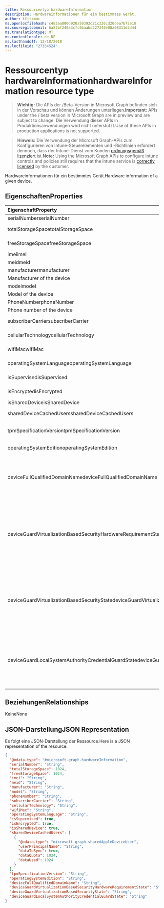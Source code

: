 ```yaml
---
title: Ressourcentyp hardwareInformation
description: Hardwareinformationen für ein bestimmtes Gerät.
author: tfitzmac
ms.openlocfilehash: c483aa800d920a50392d21c326cd20dea7b72e18
ms.sourcegitcommit: 6a82bf240a3cfc0baabd227349e08a08311e3d44
ms.translationtype: MT
ms.contentlocale: de-DE
ms.lasthandoff: 12/18/2018
ms.locfileid: "27334524"
---
```

# <a name="hardwareinformation-resource-type"></a><span data-ttu-id="1aae5-103">Ressourcentyp hardwareInformation</span><span class="sxs-lookup"><span data-stu-id="1aae5-103">hardwareInformation resource type</span></span>

> <span data-ttu-id="1aae5-104">**Wichtig:** Die APIs der /Beta-Version in Microsoft Graph befinden sich in der Vorschau und können Änderungen unterliegen.</span><span class="sxs-lookup"><span data-stu-id="1aae5-104">**Important:** APIs under the / beta version in Microsoft Graph are in preview and are subject to change.</span></span> <span data-ttu-id="1aae5-105">Die Verwendung dieser APIs in Produktionsanwendungen wird nicht unterstützt.</span><span class="sxs-lookup"><span data-stu-id="1aae5-105">Use of these APIs in production applications is not supported.</span></span>

> <span data-ttu-id="1aae5-106">**Hinweis:** Die Verwendung der Microsoft Graph-APIs zum Konfigurieren von Intune-Steuerelementen und -Richtlinien erfordert dennoch, dass der Intune-Dienst vom Kunden [ordnungsgemäß lizenziert](https://go.microsoft.com/fwlink/?linkid=839381) ist.</span><span class="sxs-lookup"><span data-stu-id="1aae5-106">**Note:** Using the Microsoft Graph APIs to configure Intune controls and policies still requires that the Intune service is [correctly licensed](https://go.microsoft.com/fwlink/?linkid=839381) by the customer.</span></span>

<span data-ttu-id="1aae5-107">Hardwareinformationen für ein bestimmtes Gerät.</span><span class="sxs-lookup"><span data-stu-id="1aae5-107">Hardware information of a given device.</span></span>
## <a name="properties"></a><span data-ttu-id="1aae5-108">Eigenschaften</span><span class="sxs-lookup"><span data-stu-id="1aae5-108">Properties</span></span>
|<span data-ttu-id="1aae5-109">Eigenschaft</span><span class="sxs-lookup"><span data-stu-id="1aae5-109">Property</span></span>|<span data-ttu-id="1aae5-110">Typ</span><span class="sxs-lookup"><span data-stu-id="1aae5-110">Type</span></span>|<span data-ttu-id="1aae5-111">Beschreibung</span><span class="sxs-lookup"><span data-stu-id="1aae5-111">Description</span></span>|
|:---|:---|:---|
|<span data-ttu-id="1aae5-112">serialNumber</span><span class="sxs-lookup"><span data-stu-id="1aae5-112">serialNumber</span></span>|<span data-ttu-id="1aae5-113">String</span><span class="sxs-lookup"><span data-stu-id="1aae5-113">String</span></span>|<span data-ttu-id="1aae5-114">Seriennummer.</span><span class="sxs-lookup"><span data-stu-id="1aae5-114">Serial number.</span></span>|
|<span data-ttu-id="1aae5-115">totalStorageSpace</span><span class="sxs-lookup"><span data-stu-id="1aae5-115">totalStorageSpace</span></span>|<span data-ttu-id="1aae5-116">Int64</span><span class="sxs-lookup"><span data-stu-id="1aae5-116">Int64</span></span>|<span data-ttu-id="1aae5-117">Gesamtmenge des Speicherplatzes des Geräts.</span><span class="sxs-lookup"><span data-stu-id="1aae5-117">Total storage space of the device.</span></span>|
|<span data-ttu-id="1aae5-118">freeStorageSpace</span><span class="sxs-lookup"><span data-stu-id="1aae5-118">freeStorageSpace</span></span>|<span data-ttu-id="1aae5-119">Int64</span><span class="sxs-lookup"><span data-stu-id="1aae5-119">Int64</span></span>|<span data-ttu-id="1aae5-120">Freier Speicherplatz des Geräts.</span><span class="sxs-lookup"><span data-stu-id="1aae5-120">Free storage space of the device.</span></span>|
|<span data-ttu-id="1aae5-121">imei</span><span class="sxs-lookup"><span data-stu-id="1aae5-121">imei</span></span>|<span data-ttu-id="1aae5-122">String</span><span class="sxs-lookup"><span data-stu-id="1aae5-122">String</span></span>|<span data-ttu-id="1aae5-123">IMEI</span><span class="sxs-lookup"><span data-stu-id="1aae5-123">IMEI</span></span>|
|<span data-ttu-id="1aae5-124">meid</span><span class="sxs-lookup"><span data-stu-id="1aae5-124">meid</span></span>|<span data-ttu-id="1aae5-125">String</span><span class="sxs-lookup"><span data-stu-id="1aae5-125">String</span></span>|<span data-ttu-id="1aae5-126">MEID</span><span class="sxs-lookup"><span data-stu-id="1aae5-126">MEID</span></span>|
|<span data-ttu-id="1aae5-127">manufacturer</span><span class="sxs-lookup"><span data-stu-id="1aae5-127">manufacturer</span></span>|<span data-ttu-id="1aae5-128">String</span><span class="sxs-lookup"><span data-stu-id="1aae5-128">String</span></span>|<span data-ttu-id="1aae5-129">Hersteller des Geräts.
</span><span class="sxs-lookup"><span data-stu-id="1aae5-129">Manufacturer of the device</span></span>|
|<span data-ttu-id="1aae5-130">model</span><span class="sxs-lookup"><span data-stu-id="1aae5-130">model</span></span>|<span data-ttu-id="1aae5-131">String</span><span class="sxs-lookup"><span data-stu-id="1aae5-131">String</span></span>|<span data-ttu-id="1aae5-132">Modell des Geräts.
</span><span class="sxs-lookup"><span data-stu-id="1aae5-132">Model of the device</span></span>|
|<span data-ttu-id="1aae5-133">PhoneNumber</span><span class="sxs-lookup"><span data-stu-id="1aae5-133">phoneNumber</span></span>|<span data-ttu-id="1aae5-134">String</span><span class="sxs-lookup"><span data-stu-id="1aae5-134">String</span></span>|<span data-ttu-id="1aae5-135">Telefonnummer des Geräts.
</span><span class="sxs-lookup"><span data-stu-id="1aae5-135">Phone number of the device</span></span>|
|<span data-ttu-id="1aae5-136">subscriberCarrier</span><span class="sxs-lookup"><span data-stu-id="1aae5-136">subscriberCarrier</span></span>|<span data-ttu-id="1aae5-137">String</span><span class="sxs-lookup"><span data-stu-id="1aae5-137">String</span></span>|<span data-ttu-id="1aae5-138">Abonnenten Netzbetreiber des Geräts</span><span class="sxs-lookup"><span data-stu-id="1aae5-138">Subscriber carrier of the device</span></span>|
|<span data-ttu-id="1aae5-139">cellularTechnology</span><span class="sxs-lookup"><span data-stu-id="1aae5-139">cellularTechnology</span></span>|<span data-ttu-id="1aae5-140">String</span><span class="sxs-lookup"><span data-stu-id="1aae5-140">String</span></span>|<span data-ttu-id="1aae5-141">Mobilfunk-Technologie des Geräts</span><span class="sxs-lookup"><span data-stu-id="1aae5-141">Cellular technology of the device</span></span>|
|<span data-ttu-id="1aae5-142">wifiMac</span><span class="sxs-lookup"><span data-stu-id="1aae5-142">wifiMac</span></span>|<span data-ttu-id="1aae5-143">String</span><span class="sxs-lookup"><span data-stu-id="1aae5-143">String</span></span>|<span data-ttu-id="1aae5-144">WLAN-MAC-Adresse des Geräts</span><span class="sxs-lookup"><span data-stu-id="1aae5-144">WiFi MAC address of the device</span></span>|
|<span data-ttu-id="1aae5-145">operatingSystemLanguage</span><span class="sxs-lookup"><span data-stu-id="1aae5-145">operatingSystemLanguage</span></span>|<span data-ttu-id="1aae5-146">String</span><span class="sxs-lookup"><span data-stu-id="1aae5-146">String</span></span>|<span data-ttu-id="1aae5-147">Die Sprache des Betriebssystems des Geräts</span><span class="sxs-lookup"><span data-stu-id="1aae5-147">Operating system language of the device</span></span>|
|<span data-ttu-id="1aae5-148">isSupervised</span><span class="sxs-lookup"><span data-stu-id="1aae5-148">isSupervised</span></span>|<span data-ttu-id="1aae5-149">Boolescher Wert</span><span class="sxs-lookup"><span data-stu-id="1aae5-149">Boolean</span></span>|<span data-ttu-id="1aae5-150">Überwachten Modus des Geräts</span><span class="sxs-lookup"><span data-stu-id="1aae5-150">Supervised mode of the device</span></span>|
|<span data-ttu-id="1aae5-151">isEncrypted</span><span class="sxs-lookup"><span data-stu-id="1aae5-151">isEncrypted</span></span>|<span data-ttu-id="1aae5-152">Boolescher Wert</span><span class="sxs-lookup"><span data-stu-id="1aae5-152">Boolean</span></span>|<span data-ttu-id="1aae5-153">Status der Verschlüsselung des Geräts</span><span class="sxs-lookup"><span data-stu-id="1aae5-153">Encryption status of the device</span></span>|
|<span data-ttu-id="1aae5-154">isSharedDevice</span><span class="sxs-lookup"><span data-stu-id="1aae5-154">isSharedDevice</span></span>|<span data-ttu-id="1aae5-155">Boolesch</span><span class="sxs-lookup"><span data-stu-id="1aae5-155">Boolean</span></span>|<span data-ttu-id="1aae5-156">Freigegebene iPad</span><span class="sxs-lookup"><span data-stu-id="1aae5-156">Shared iPad</span></span>|
|<span data-ttu-id="1aae5-157">sharedDeviceCachedUsers</span><span class="sxs-lookup"><span data-stu-id="1aae5-157">sharedDeviceCachedUsers</span></span>|<span data-ttu-id="1aae5-158">[SharedAppleDeviceUser](../resources/intune-devices-sharedappledeviceuser.md) -Auflistung</span><span class="sxs-lookup"><span data-stu-id="1aae5-158">[sharedAppleDeviceUser](../resources/intune-devices-sharedappledeviceuser.md) collection</span></span>|<span data-ttu-id="1aae5-159">Alle Benutzer auf dem freigegebenen Apple-Gerät</span><span class="sxs-lookup"><span data-stu-id="1aae5-159">All users on the shared Apple device</span></span>|
|<span data-ttu-id="1aae5-160">tpmSpecificationVersion</span><span class="sxs-lookup"><span data-stu-id="1aae5-160">tpmSpecificationVersion</span></span>|<span data-ttu-id="1aae5-161">String</span><span class="sxs-lookup"><span data-stu-id="1aae5-161">String</span></span>|<span data-ttu-id="1aae5-162">Zeichenfolge, die die Spezifikation, Version angibt.</span><span class="sxs-lookup"><span data-stu-id="1aae5-162">String that specifies the specification version.</span></span>|
|<span data-ttu-id="1aae5-163">operatingSystemEdition</span><span class="sxs-lookup"><span data-stu-id="1aae5-163">operatingSystemEdition</span></span>|<span data-ttu-id="1aae5-164">String</span><span class="sxs-lookup"><span data-stu-id="1aae5-164">String</span></span>|<span data-ttu-id="1aae5-165">Zeichenfolge, die die Betriebssystem Edition angibt.</span><span class="sxs-lookup"><span data-stu-id="1aae5-165">String that specifies the OS edition.</span></span>|
|<span data-ttu-id="1aae5-166">deviceFullQualifiedDomainName</span><span class="sxs-lookup"><span data-stu-id="1aae5-166">deviceFullQualifiedDomainName</span></span>|<span data-ttu-id="1aae5-167">String</span><span class="sxs-lookup"><span data-stu-id="1aae5-167">String</span></span>|<span data-ttu-id="1aae5-168">Gibt den vollqualifizierten Domänennamen des Geräts (falls vorhanden).</span><span class="sxs-lookup"><span data-stu-id="1aae5-168">Returns the fully qualified domain name of the device (if any).</span></span> <span data-ttu-id="1aae5-169">Wenn das Gerät nicht Mitglied einer Domäne ist, wird eine leere Zeichenfolge zurückgegeben.</span><span class="sxs-lookup"><span data-stu-id="1aae5-169">If the device is not domain-joined, it returns an empty string.</span></span> |
|<span data-ttu-id="1aae5-170">deviceGuardVirtualizationBasedSecurityHardwareRequirementState</span><span class="sxs-lookup"><span data-stu-id="1aae5-170">deviceGuardVirtualizationBasedSecurityHardwareRequirementState</span></span>|[<span data-ttu-id="1aae5-171">deviceGuardVirtualizationBasedSecurityHardwareRequirementState</span><span class="sxs-lookup"><span data-stu-id="1aae5-171">deviceGuardVirtualizationBasedSecurityHardwareRequirementState</span></span>](../resources/intune-devices-deviceguardvirtualizationbasedsecurityhardwarerequirementstate.md)|<span data-ttu-id="1aae5-172">Virtualisierung-basierte Hardware Anforderung Sicherheitsstatus.</span><span class="sxs-lookup"><span data-stu-id="1aae5-172">Virtualization-based security hardware requirement status.</span></span> <span data-ttu-id="1aae5-173">Mögliche Werte sind: `meetHardwareRequirements`, `secureBootRequired`, `dmaProtectionRequired`, `hyperVNotSupportedForGuestVM` und `hyperVNotAvailable`.</span><span class="sxs-lookup"><span data-stu-id="1aae5-173">Possible values are: `meetHardwareRequirements`, `secureBootRequired`, `dmaProtectionRequired`, `hyperVNotSupportedForGuestVM`, `hyperVNotAvailable`.</span></span>|
|<span data-ttu-id="1aae5-174">deviceGuardVirtualizationBasedSecurityState</span><span class="sxs-lookup"><span data-stu-id="1aae5-174">deviceGuardVirtualizationBasedSecurityState</span></span>|[<span data-ttu-id="1aae5-175">deviceGuardVirtualizationBasedSecurityState</span><span class="sxs-lookup"><span data-stu-id="1aae5-175">deviceGuardVirtualizationBasedSecurityState</span></span>](../resources/intune-devices-deviceguardvirtualizationbasedsecuritystate.md)|<span data-ttu-id="1aae5-176">Virtualisierung-basierte Sicherheitsstatus.</span><span class="sxs-lookup"><span data-stu-id="1aae5-176">Virtualization-based security status.</span></span> <span data-ttu-id="1aae5-177">.</span><span class="sxs-lookup"><span data-stu-id="1aae5-177"></span></span> <span data-ttu-id="1aae5-178">Mögliche Werte sind: `running`, `rebootRequired`, `require64BitArchitecture`, `notLicensed`, `notConfigured`, `doesNotMeetHardwareRequirements` und `other`.</span><span class="sxs-lookup"><span data-stu-id="1aae5-178">Possible values are: `running`, `rebootRequired`, `require64BitArchitecture`, `notLicensed`, `notConfigured`, `doesNotMeetHardwareRequirements`, `other`.</span></span>|
|<span data-ttu-id="1aae5-179">deviceGuardLocalSystemAuthorityCredentialGuardState</span><span class="sxs-lookup"><span data-stu-id="1aae5-179">deviceGuardLocalSystemAuthorityCredentialGuardState</span></span>|[<span data-ttu-id="1aae5-180">deviceGuardLocalSystemAuthorityCredentialGuardState</span><span class="sxs-lookup"><span data-stu-id="1aae5-180">deviceGuardLocalSystemAuthorityCredentialGuardState</span></span>](../resources/intune-devices-deviceguardlocalsystemauthoritycredentialguardstate.md)|<span data-ttu-id="1aae5-181">Lokales System Autorität (LSA) Anmeldeinformationen Guard Status.</span><span class="sxs-lookup"><span data-stu-id="1aae5-181">Local System Authority (LSA) credential guard status.</span></span> <span data-ttu-id="1aae5-182">.</span><span class="sxs-lookup"><span data-stu-id="1aae5-182"></span></span> <span data-ttu-id="1aae5-183">Mögliche Werte sind: `running`, `rebootRequired`, `notLicensed`, `notConfigured` und `virtualizationBasedSecurityNotRunning`.</span><span class="sxs-lookup"><span data-stu-id="1aae5-183">Possible values are: `running`, `rebootRequired`, `notLicensed`, `notConfigured`, `virtualizationBasedSecurityNotRunning`.</span></span>|

## <a name="relationships"></a><span data-ttu-id="1aae5-184">Beziehungen</span><span class="sxs-lookup"><span data-stu-id="1aae5-184">Relationships</span></span>
<span data-ttu-id="1aae5-185">Keine</span><span class="sxs-lookup"><span data-stu-id="1aae5-185">None</span></span>
## <a name="json-representation"></a><span data-ttu-id="1aae5-186">JSON-Darstellung</span><span class="sxs-lookup"><span data-stu-id="1aae5-186">JSON Representation</span></span>
<span data-ttu-id="1aae5-187">Es folgt eine JSON-Darstellung der Ressource.</span><span class="sxs-lookup"><span data-stu-id="1aae5-187">Here is a JSON representation of the resource.</span></span>
<!-- {
  "blockType": "resource",
  "@odata.type": "microsoft.graph.hardwareInformation"
}
-->
``` json
{
  "@odata.type": "#microsoft.graph.hardwareInformation",
  "serialNumber": "String",
  "totalStorageSpace": 1024,
  "freeStorageSpace": 1024,
  "imei": "String",
  "meid": "String",
  "manufacturer": "String",
  "model": "String",
  "phoneNumber": "String",
  "subscriberCarrier": "String",
  "cellularTechnology": "String",
  "wifiMac": "String",
  "operatingSystemLanguage": "String",
  "isSupervised": true,
  "isEncrypted": true,
  "isSharedDevice": true,
  "sharedDeviceCachedUsers": [
    {
      "@odata.type": "microsoft.graph.sharedAppleDeviceUser",
      "userPrincipalName": "String",
      "dataToSync": true,
      "dataQuota": 1024,
      "dataUsed": 1024
    }
  ],
  "tpmSpecificationVersion": "String",
  "operatingSystemEdition": "String",
  "deviceFullQualifiedDomainName": "String",
  "deviceGuardVirtualizationBasedSecurityHardwareRequirementState": "String",
  "deviceGuardVirtualizationBasedSecurityState": "String",
  "deviceGuardLocalSystemAuthorityCredentialGuardState": "String"
}
```





